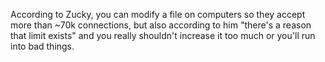 According to Zucky, you can modify a file on computers so they accept more than ~70k connections, but
also according to him "there's a reason that limit exists" and you really shouldn't increase it too much or you'll run into bad things.